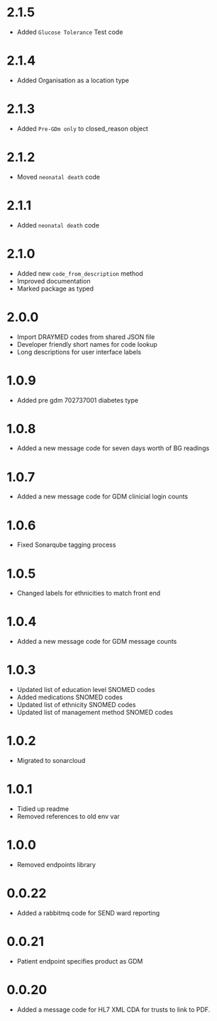 # 2.1.5
- Added `Glucose Tolerance` Test code

# 2.1.4
- Added Organisation as a location type

# 2.1.3
- Added `Pre-GDm only` to closed_reason object

# 2.1.2
- Moved `neonatal death` code

# 2.1.1
- Added `neonatal death` code

# 2.1.0
- Added new `code_from_description` method
- Improved documentation
- Marked package as typed

# 2.0.0
- Import DRAYMED codes from shared JSON file
- Developer friendly short names for code lookup
- Long descriptions for user interface labels

# 1.0.9
- Added pre gdm 702737001 diabetes type

# 1.0.8
- Added a new message code for seven days worth of BG readings

# 1.0.7
- Added a new message code for GDM clinicial login counts

# 1.0.6
- Fixed Sonarqube tagging process

# 1.0.5
- Changed labels for ethnicities to match front end

# 1.0.4
- Added a new message code for GDM message counts

# 1.0.3
- Updated list of education level SNOMED codes
- Added medications SNOMED codes
- Updated list of ethnicity SNOMED codes
- Updated list of management method SNOMED codes

# 1.0.2
- Migrated to sonarcloud

# 1.0.1
- Tidied up readme
- Removed references to old env var

# 1.0.0
- Removed endpoints library

# 0.0.22
- Added a rabbitmq code for SEND ward reporting

# 0.0.21
- Patient endpoint specifies product as GDM

# 0.0.20
- Added a message code for HL7 XML CDA for trusts to link to PDF.
